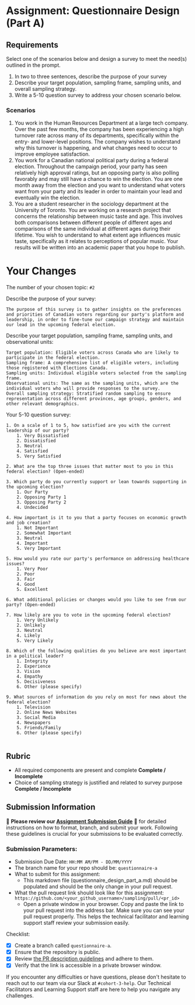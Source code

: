 # Assignment: Questionnaire Design (Part A)

## Requirements
Select one of the scenarios below and design a survey to meet the need(s) outlined in the prompt.

1.	In two to three sentences, describe the purpose of your survey
2.	Describe your target population, sampling frame, sampling units, and overall sampling strategy.
3.	Write a 5-10 question survey to address your chosen scenario below.


### Scenarios
1.	You work in the Human Resources Department at a large tech company. Over the past few months, the company has been experiencing a high turnover rate across many of its departments, specifically within the entry- and lower-level positions. The company wishes to understand why this turnover is happening, and what changes need to occur to improve employee satisfaction.
2.	You work for a Canadian national political party during a federal election. Throughout the campaign period, your party has seen relatively high approval ratings, but an opposing party is also polling favorably and may still have a chance to win the election. You are one month away from the election and you want to understand what voters want from your party and its leader in order to maintain your lead and eventually win the election.
3.	You are a student researcher in the sociology department at the University of Toronto. You are working on a research project that concerns the relationship between music taste and age. This involves both comparisons between different people of different ages and comparisons of the same individual at different ages during their lifetime. You wish to understand to what extent age influences music taste, specifically as it relates to perceptions of popular music. Your results will be written into an academic paper that you hope to publish.


# Your Changes

The number of your chosen topic: `#2`

Describe the purpose of your survey:
```
The purpose of this survey is to gather insights on the preferences and priorities of Canadian voters regarding our party's platform and leadership, in order to fine-tune our campaign strategy and maintain our lead in the upcoming federal election.
```

Describe your target population, sampling frame, sampling units, and observational units:
```
Target population: Eligible voters across Canada who are likely to participate in the federal election.
Sampling frame: A comprehensive list of eligible voters, including those registered with Elections Canada.
Sampling units: Individual eligible voters selected from the sampling frame.
Observational units: The same as the sampling units, which are the individual voters who will provide responses to the survey.
Overall sampling strategy: Stratified random sampling to ensure representation across different provinces, age groups, genders, and other relevant demographics.
```

Your 5-10 question survey:
```
1. On a scale of 1 to 5, how satisfied are you with the current leadership of our party?
    1. Very Dissatisfied
    2. Dissatisfied
    3. Neutral
    4. Satisfied
    5. Very Satisfied

2. What are the top three issues that matter most to you in this federal election? (Open-ended)

3. Which party do you currently support or lean towards supporting in the upcoming election?
    1. Our Party
    2. Opposing Party 1
    3. Opposing Party 2
    4. Undecided

4. How important is it to you that a party focuses on economic growth and job creation?
    1. Not Important
    2. Somewhat Important
    3. Neutral
    4. Important
    5. Very Important

5. How would you rate our party's performance on addressing healthcare issues?
    1. Very Poor
    2. Poor
    3. Fair
    4. Good
    5. Excellent

6. What additional policies or changes would you like to see from our party? (Open-ended)

7. How likely are you to vote in the upcoming federal election?
    1. Very Unlikely
    2. Unlikely
    3. Neutral
    4. Likely
    5. Very Likely

8. Which of the following qualities do you believe are most important in a political leader?
    1. Integrity
    2. Experience
    3. Vision
    4. Empathy
    5. Decisiveness
    6. Other (please specify)

9. What sources of information do you rely on most for news about the federal election?
    1. Television
    2. Online News Websites
    3. Social Media
    4. Newspapers
    5. Friends/Family
    6. Other (please specify)


```

## Rubric

-	All required components are present and complete **Complete / Incomplete**
-	Choice of sampling strategy is justified and related to survey purpose **Complete / Incomplete**

## Submission Information

🚨 **Please review our [Assignment Submission Guide](https://github.com/UofT-DSI/onboarding/blob/main/onboarding_documents/submissions.md)** 🚨 for detailed instructions on how to format, branch, and submit your work. Following these guidelines is crucial for your submissions to be evaluated correctly.

### Submission Parameters:
* Submission Due Date: `HH:MM AM/PM - DD/MM/YYYY`
* The branch name for your repo should be: `questionnaire-a`
* What to submit for this assignment:
    * This markdown file (questionnaire_design_part_a.md) should be populated and should be the only change in your pull request.
* What the pull request link should look like for this assignment: `https://github.com/<your_github_username>/sampling/pull/<pr_id>`
    * Open a private window in your browser. Copy and paste the link to your pull request into the address bar. Make sure you can see your pull request properly. This helps the technical facilitator and learning support staff review your submission easily.

Checklist:
- [X] Create a branch called `questionnaire-a`.
- [X] Ensure that the repository is public.
- [X] Review [the PR description guidelines](https://github.com/UofT-DSI/onboarding/blob/main/onboarding_documents/submissions.md#guidelines-for-pull-request-descriptions) and adhere to them.
- [X] Verify that the link is accessible in a private browser window.

If you encounter any difficulties or have questions, please don't hesitate to reach out to our team via our Slack at `#cohort-3-help`. Our Technical Facilitators and Learning Support staff are here to help you navigate any challenges.
